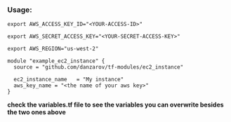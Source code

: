 ### Usage:

`export AWS_ACCESS_KEY_ID="<YOUR-ACCESS-ID>"`

`export AWS_SECRET_ACCESS_KEY="<YOUR-SECRET-ACCESS-KEY>"`

`export AWS_REGION="us-west-2"`

```
module "example_ec2_instance" {
  source = "github.com/danzarov/tf-modules/ec2_instance"

  ec2_instance_name   = "My instance"
  aws_key_name = "<the name of your aws key>"
}
```

**check the variables.tf file to see the variables you can overwrite besides the two ones above**
